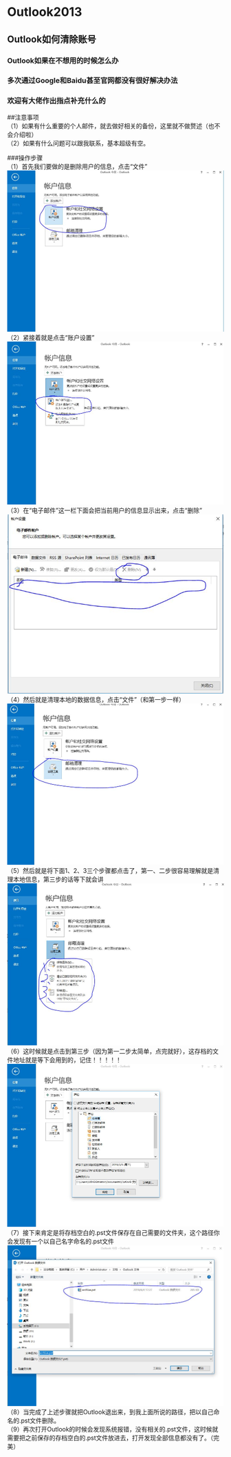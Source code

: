 # Outlook2013  
## Outlook如何清除账号  
  
### Outlook如果在不想用的时候怎么办  
### 多次通过Google和Baidu甚至官网都没有很好解决办法  

### 欢迎有大佬作出指点补充什么的

##注意事项  
（1）如果有什么重要的个人邮件，就去做好相关的备份，这里就不做赘述（也不会介绍啦）  
（2）如果有什么问题可以跟我联系，基本超级有空。  

###操作步骤  
（1）首先我们要做的是删除用户的信息，点击“文件”  
![](https://github.com/ciciandjojo/Outlook-/blob/master/1.JPG)  
（2）紧接着就是点击“账户设置”  
![](https://github.com/ciciandjojo/Outlook-/blob/master/2.JPG)  
（3）在“电子邮件”这一栏下面会把当前用户的信息显示出来，点击“删除”  
![](https://github.com/ciciandjojo/Outlook-/blob/master/3.JPG)  
（4）然后就是清理本地的数据信息，点击“文件”（和第一步一样）  
![](https://github.com/ciciandjojo/Outlook-/blob/master/4.JPG)  
（5）然后就是将下面1、2、3三个步骤都点击了，第一、二步很容易理解就是清理本地信息，第三步的话等下就会讲  
![](https://github.com/ciciandjojo/Outlook-/blob/master/5.JPG)  
（6）这时候就是点击到第三步（因为第一二步太简单，点完就好），这存档的文件地址就是等下会用到的，记住！！！！！  
![](https://github.com/ciciandjojo/Outlook-/blob/master/6.JPG)  
（7）接下来肯定是将存档空白的.pst文件保存在自己需要的文件夹，这个路径你会发现有一个以自己名字命名的.pst文件  
![](https://github.com/ciciandjojo/Outlook-/blob/master/7.JPG)  
（8）当完成了上述步骤就把Outlook退出来，到我上面所说的路径，把以自己命名的.pst文件删除。  
（9）再次打开Outlook的时候会发现系统报错，没有相关的.pst文件，这时候就需要把之前保存的存档空白的.pst文件放进去，打开发现全部信息都没有了。（完美）  

